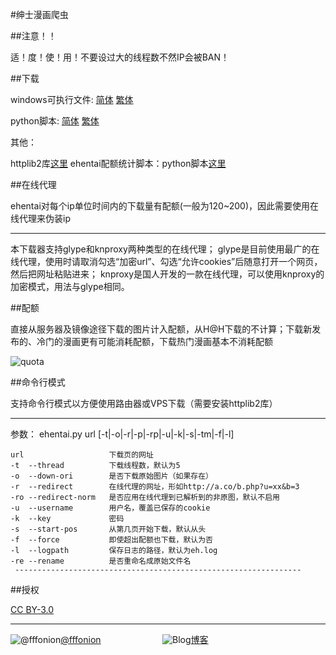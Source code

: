 ﻿#绅士漫画爬虫

##注意！！

适！度！使！用！不要设过大的线程数不然IP会被BAN！

##下载

windows可执行文件: [简体](https://github.com/fffonion/xeHentai/raw/master/xeHentai-GBK.exe) [繁体](https://github.com/fffonion/xeHentai/raw/master/xeHentai-BIG5.exe) 
   
python脚本: [简体](https://github.com/fffonion/xeHentai/raw/master/xeHentai-GBK.py) [繁体](https://github.com/fffonion/xeHentai/raw/master/xeHentai-BIG5.py) 

其他：

httplib2库[这里](https://github.com/fffonion/xeHentai/raw/master/httplib2plus.zip)
ehentai配额统计脚本：python脚本[这里](https://github.com/fffonion/xeHentai/raw/master/xeH-stats.py)


##在线代理

ehentai对每个ip单位时间内的下载量有配额(一般为120~200)，因此需要使用在线代理来伪装ip
***
本下载器支持glype和knproxy两种类型的在线代理；
glype是目前使用最广的在线代理，使用时请取消勾选“加密url”、勾选“允许cookies”后随意打开一个网页，然后把网址粘贴进来；
knproxy是国人开发的一款在线代理，可以使用knproxy的加密模式，用法与glype相同。

##配额

直接从服务器及镜像途径下载的图片计入配额，从H@H下载的不计算；下载新发布的、冷门的漫画更有可能消耗配额，下载热门漫画基本不消耗配额

![quota](http://ww3.sinaimg.cn/large/436919cbjw1e314v6gxtzj.jpg)

##命令行模式

支持命令行模式以方便使用路由器或VPS下载（需要安装httplib2库）
***
参数： ehentai.py url [-t|-o|-r|-p|-rp|-u|-k|-s|-tm|-f|-l]

    url                   下载页的网址
    -t  --thread          下载线程数，默认为5
    -o  --down-ori        是否下载原始图片（如果存在）
    -r  --redirect        在线代理的网址，形如http://a.co/b.php?u=xx&b=3
    -ro --redirect-norm   是否应用在线代理到已解析到的非原图，默认不启用
    -u  --username        用户名，覆盖已保存的cookie
    -k  --key             密码
    -s  --start-pos       从第几页开始下载，默认从头
    -f  --force           即使超出配额也下载，默认为否
    -l  --logpath         保存日志的路径，默认为eh.log
	-re --rename          是否重命名成原始文件名
     ----------------------------------------------------------------   
	 
##授权

[CC BY-3.0](http://zh.wikipedia.org/wiki/Wikipedia:CC_BY-SA_3.0协议文本)
***
![@fffonion](http://img.t.sinajs.cn/t5/style/images/register/logo.png)[@fffonion](http://weibo.com/376463435)&nbsp;&nbsp;&nbsp;&nbsp;&nbsp;&nbsp;&nbsp;&nbsp;&nbsp;&nbsp;&nbsp;&nbsp;&nbsp;&nbsp;&nbsp;&nbsp;&nbsp;&nbsp;&nbsp;&nbsp;&nbsp;&nbsp;&nbsp;&nbsp;&nbsp;![Blog](http://zmingcx.com/wp-content/themes/HotNewspro/images/caticon/wordpress.gif)[博客](http://www.yooooo.us)
